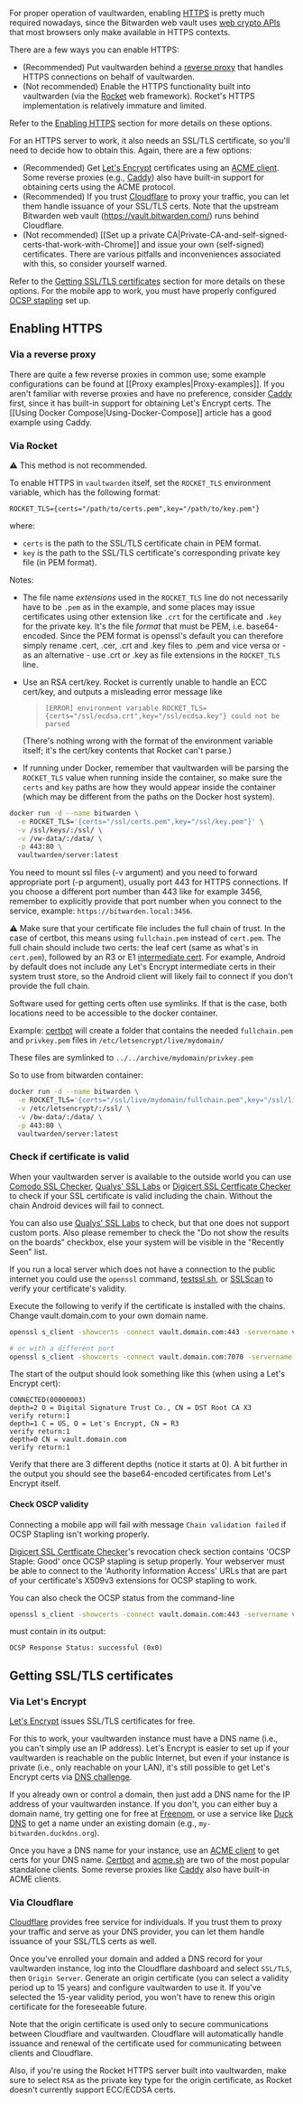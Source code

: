 For proper operation of vaultwarden, enabling [HTTPS](https://en.wikipedia.org/wiki/HTTPS) is pretty much required nowadays, since the Bitwarden web vault uses [web crypto APIs](https://developer.mozilla.org/en-US/docs/Web/API/SubtleCrypto) that most browsers only make available in HTTPS contexts.

There are a few ways you can enable HTTPS:

* (Recommended) Put vaultwarden behind a [reverse proxy](https://en.wikipedia.org/wiki/Reverse_proxy) that handles HTTPS connections on behalf of vaultwarden.
* (Not recommended) Enable the HTTPS functionality built into vaultwarden (via the [Rocket](https://rocket.rs/) web framework). Rocket's HTTPS implementation is relatively immature and limited.

Refer to the [Enabling HTTPS](#enabling-https) section for more details on these options.

For an HTTPS server to work, it also needs an SSL/TLS certificate, so you'll need to decide how to obtain this. Again, there are a few options:

* (Recommended) Get [Let's Encrypt](https://letsencrypt.org/) certificates using an [ACME client](https://letsencrypt.org/docs/client-options/). Some reverse proxies (e.g., [Caddy](https://caddyserver.com/)) also have built-in support for obtaining certs using the ACME protocol.
* (Recommended) If you trust [Cloudflare](https://www.cloudflare.com/) to proxy your traffic, you can let them handle issuance of your SSL/TLS certs. Note that the upstream Bitwarden web vault (https://vault.bitwarden.com/) runs behind Cloudflare.
* (Not recommended) [[Set up a private CA|Private-CA-and-self-signed-certs-that-work-with-Chrome]] and issue your own (self-signed) certificates. There are various pitfalls and inconveniences associated with this, so consider yourself warned.

Refer to the [Getting SSL/TLS certificates](#getting-ssltls-certificates) section for more details on these options. For the mobile app to work, you must have properly configured [OCSP stapling](https://en.wikipedia.org/wiki/OCSP_stapling) set up.

## Enabling HTTPS

### Via a reverse proxy

There are quite a few reverse proxies in common use; some example configurations can be found at [[Proxy examples|Proxy-examples]]. If you aren't familiar with reverse proxies and have no preference, consider [Caddy](https://caddyserver.com/) first, since it has built-in support for obtaining Let's Encrypt certs. The [[Using Docker Compose|Using-Docker-Compose]] article has a good example using Caddy.

### Via Rocket

:warning: This method is not recommended.

To enable HTTPS in `vaultwarden` itself, set the `ROCKET_TLS` environment variable, which has the following format:
```
ROCKET_TLS={certs="/path/to/certs.pem",key="/path/to/key.pem"}
```
where:
* `certs` is the path to the SSL/TLS certificate chain in PEM format.
* `key` is the path to the SSL/TLS certificate's corresponding private key file (in PEM format).

Notes:
* The file name _extensions_ used in the `ROCKET_TLS` line do not necessarily have to be `.pem` as in the example, and some places may issue certificates using other extension like `.crt` for the certificate and `.key` for the private key. It's the file _format_ that must be PEM, i.e. base64-encoded. Since the PEM format is openssl's default you can therefore simply rename .cert, .cer, .crt and .key files to .pem and vice versa or - as an alternative - use .crt or .key as file extensions in the `ROCKET_TLS` line.
* Use an RSA cert/key. Rocket is currently unable to handle an ECC cert/key, and outputs a misleading error message like

  > `[ERROR] environment variable ROCKET_TLS={certs="/ssl/ecdsa.crt",key="/ssl/ecdsa.key"} could not be parsed`

  (There's nothing wrong with the format of the environment variable itself; it's the cert/key contents that Rocket can't parse.)
* If running under Docker, remember that vaultwarden will be parsing the `ROCKET_TLS` value when running inside the container, so make sure the `certs` and `key` paths are how they would appear inside the container (which may be different from the paths on the Docker host system).

```sh
docker run -d --name bitwarden \
  -e ROCKET_TLS='{certs="/ssl/certs.pem",key="/ssl/key.pem"}' \
  -v /ssl/keys/:/ssl/ \
  -v /vw-data/:/data/ \
  -p 443:80 \
  vaultwarden/server:latest
```

You need to mount ssl files (-v argument) and you need to forward appropriate port (-p argument), usually port 443 for HTTPS connections. If you choose a different port number than 443 like for example 3456, remember to explicitly provide that port number when you connect to the service, example: `https://bitwarden.local:3456`.

:warning: Make sure that your certificate file includes the full chain of trust. In the case of certbot, this means using `fullchain.pem` instead of `cert.pem`. The full chain should include two certs: the leaf cert (same as what's in `cert.pem`), followed by an R3 or E1 [intermediate cert](https://letsencrypt.org/certificates/#intermediate-certificates). For example, Android by default does not include any Let's Encrypt intermediate certs in their system trust store, so the Android client will likely fail to connect if you don't provide the full chain.

Software used for getting certs often use symlinks. If that is the case, both locations need to be accessible to the docker container.

Example: [certbot](https://certbot.eff.org/) will create a folder that contains the needed `fullchain.pem` and `privkey.pem` files in `/etc/letsencrypt/live/mydomain/`

These files are symlinked to `../../archive/mydomain/privkey.pem`

So to use from bitwarden container:

```sh
docker run -d --name bitwarden \
  -e ROCKET_TLS='{certs="/ssl/live/mydomain/fullchain.pem",key="/ssl/live/mydomain/privkey.pem"}' \
  -v /etc/letsencrypt/:/ssl/ \
  -v /bw-data/:/data/ \
  -p 443:80 \
  vaultwarden/server:latest
```

### Check if certificate is valid

When your vaultwarden server is available to the outside world you can use [Comodo SSL Checker](https://comodosslstore.com/ssltools/ssl-checker.php), [Qualys' SSL Labs](https://www.ssllabs.com/ssltest/) or [Digicert SSL Certficate Checker](https://www.digicert.com/help/) to check if your SSL certificate is valid including the chain. Without the chain Android devices will fail to connect.

You can also use [Qualys' SSL Labs](https://www.ssllabs.com/ssltest/analyze.html) to check, but that one does not support custom ports. Also please remember to check the "Do not show the results on the boards" checkbox, else your system will be visible in the "Recently Seen" list.

If you run a local server which does not have a connection to the public internet you could use the `openssl` command, [testssl.sh](https://testssl.sh/), or [SSLScan](https://github.com/rbsec/sslscan/) to verify your certificate's validity.

Execute the following to verify if the certificate is installed with the chains.
Change vault.domain.com to your own domain name.
```bash
openssl s_client -showcerts -connect vault.domain.com:443 -servername vault.domain.com 

# or with a different port
openssl s_client -showcerts -connect vault.domain.com:7070 -servername vault.domain.com
```
The start of the output should look something like this (when using a Let's Encrypt cert):
```
CONNECTED(00000003)
depth=2 O = Digital Signature Trust Co., CN = DST Root CA X3
verify return:1
depth=1 C = US, O = Let's Encrypt, CN = R3
verify return:1
depth=0 CN = vault.domain.com
verify return:1
```

Verify that there are 3 different depths (notice it starts at 0).
A bit further in the output you should see the base64-encoded certificates from Let's Encrypt itself.

#### Check OSCP validity

Connecting a mobile app will fail with message `Chain validation failed` if OCSP Stapling isn't working properly.

[Digicert SSL Certficate Checker](https://www.digicert.com/help/)'s revocation check section contains 'OCSP Staple: 	Good' once OCSP stapling is setup properly. Your webserver must be able to connect to the 'Authority Information Access' URLs that are part of your certificate's X509v3 extensions for OCSP stapling to work.

You can also check the OCSP status from the command-line

```sh
openssl s_client -showcerts -connect vault.domain.com:443 -servername vault.domain.com -status
```

must contain in its output:

    OCSP Response Status: successful (0x0)

## Getting SSL/TLS certificates

### Via Let's Encrypt

[Let's Encrypt](https://letsencrypt.org/) issues SSL/TLS certificates for free.

For this to work, your vaultwarden instance must have a DNS name (i.e., you can't simply use an IP address). Let's Encrypt is easier to set up if your vaultwarden is reachable on the public Internet, but even if your instance is private (i.e., only reachable on your LAN), it's still possible to get Let's Encrypt certs via [DNS challenge](Running-a-private-vaultwarden-instance-with-Let's-Encrypt-certs).

If you already own or control a domain, then just add a DNS name for the IP address of your vaultwarden instance. If you don't, you can either buy a domain name, try getting one for free at [Freenom](https://www.freenom.com/), or use a service like [Duck DNS](https://www.duckdns.org/) to get a name under an existing domain (e.g., `my-bitwarden.duckdns.org`).

Once you have a DNS name for your instance, use an [ACME client](https://letsencrypt.org/docs/client-options/) to get certs for your DNS name. [Certbot](https://certbot.eff.org/) and [acme.sh](https://github.com/acmesh-official/acme.sh) are two of the most popular standalone clients. Some reverse proxies like [Caddy](https://caddyserver.com/) also have built-in ACME clients.

### Via Cloudflare

[Cloudflare](https://www.cloudflare.com/) provides free service for individuals. If you trust them to proxy your traffic and serve as your DNS provider, you can let them handle issuance of your SSL/TLS certs as well.

Once you've enrolled your domain and added a DNS record for your vaultwarden instance, log into the Cloudflare dashboard and select `SSL/TLS`, then `Origin Server`. Generate an origin certificate (you can select a validity period up to 15 years) and configure vaultwarden to use it. If you've selected the 15-year validity period, you won't have to renew this origin certificate for the foreseeable future.

Note that the origin certificate is used only to secure communications between Cloudflare and vaultwarden. Cloudflare will automatically handle issuance and renewal of the certificate used for communicating between clients and Cloudflare.

Also, if you're using the Rocket HTTPS server built into vaultwarden, make sure to select `RSA` as the private key type for the origin certificate, as Rocket doesn't currently support ECC/ECDSA certs.
